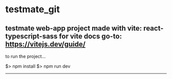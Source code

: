 # testmate_git
 testmate web-app
project made with vite: react-typescript-sass
for vite docs go-to: https://vitejs.dev/guide/
-------------------------------------------------
to run the project...

$> npm install
$> npm run dev
 
-------------------------------------------------
